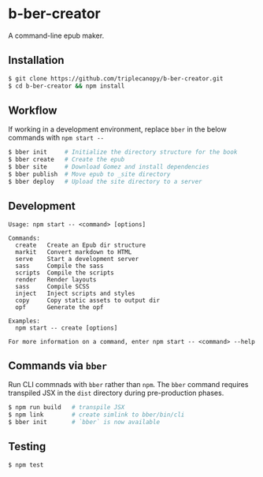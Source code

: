 # b-ber-creator

A command-line epub maker.

## Installation

```bash
$ git clone https://github.com/triplecanopy/b-ber-creator.git
$ cd b-ber-creator && npm install
```

## Workflow

If working in a development environment, replace `bber` in the below commands with `npm start --`

```bash
$ bber init     # Initialize the directory structure for the book
$ bber create   # Create the epub
$ bber site     # Download Gomez and install dependencies
$ bber publish  # Move epub to _site directory
$ bber deploy   # Upload the site directory to a server
```

## Development

```
Usage: npm start -- <command> [options]

Commands:
  create   Create an Epub dir structure
  markit   Convert markdown to HTML
  serve    Start a development server
  sass     Compile the sass
  scripts  Compile the scripts
  render   Render layouts
  sass     Compile SCSS
  inject   Inject scripts and styles
  copy     Copy static assets to output dir
  opf      Generate the opf

Examples:
  npm start -- create [options]

For more information on a command, enter npm start -- <command> --help
```

## Commands via `bber`

Run CLI commnads with `bber` rather than `npm`. The `bber` command requires transpiled JSX in the `dist` directory during pre-production phases.

```bash
$ npm run build   # transpile JSX
$ npm link        # create simlink to bber/bin/cli
$ bber init       # `bber` is now available
```

## Testing

```
$ npm test
```

